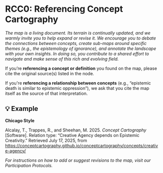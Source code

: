 # RCC0: Referencing Concept Cartography 

_The map is a living document. Its terrain is continually updated, and we warmly invite you to help expand or revise it. We encourage you to debate the connections between concepts, create sub-maps around specific themes (e.g., the epistemology of ignorance), and annotate the landscape with your own insights. In doing so, you contribute to a shared effort to navigate and make sense of this rich and evolving field._

If you’re **referencing a concept or definition** you found on the map, please cite the original source(s) listed in the node.

If you're **referencing a relationship between concepts** (e.g., “epistemic death is similar to epistemic oppression”), we ask that you cite the map itself as the source of that interpretation. 

## 💡 Example

**Chicago Style**

Alcalay, T., Trappes, R., and Sheehan, M. 2025. _Concept Cartography_ [Software]. Relation type: “Creative Agency depends on Epistemic Creativity.” Retrieved July 17, 2025, from https://conceptcartography.github.io/conceptcartography/concepts/creative-agency/


_For instructions on how to add or suggest revisions to the map, visit our Participation Protocols._
